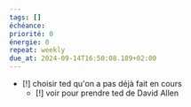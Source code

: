 ```yaml
---
tags: []
échéance: 
priorité: 0
énergie: 0
repeat: weekly
due_at: 2024-09-14T16:50:08.189+02:00
---
```

- [!] choisir ted qu'on a pas déjà fait en cours
	- [!] voir pour prendre ted de David Allen